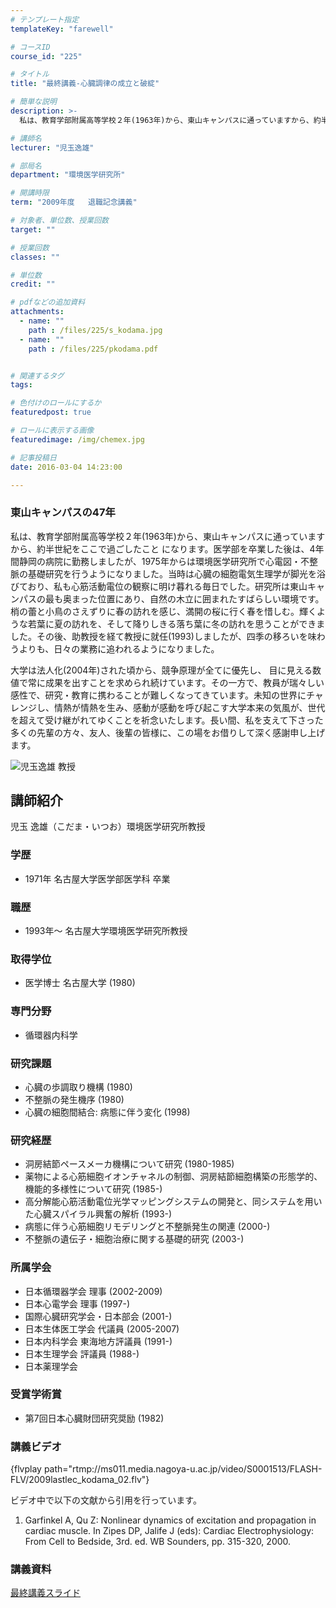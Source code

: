 ```yaml
---
# テンプレート指定
templateKey: "farewell"

# コースID
course_id: "225"

# タイトル
title: "最終講義-心臓調律の成立と破綻"

# 簡単な説明
description: >-
  私は、教育学部附属高等学校２年(1963年)から、東山キャンパスに通っていますから、約半世紀をここで過ごしたこと になります。医学部を卒業した後は、4年間静岡の病院に勤務しましたが、1975年から...

# 講師名
lecturer: "児玉逸雄"

# 部局名
department: "環境医学研究所"

# 開講時限
term: "2009年度	退職記念講義"

# 対象者、単位数、授業回数
target: ""

# 授業回数
classes: ""

# 単位数
credit: ""

# pdfなどの追加資料
attachments: 
  - name: "" 
    path : /files/225/s_kodama.jpg
  - name: "" 
    path : /files/225/pkodama.pdf


# 関連するタグ
tags:

# 色付けのロールにするか
featuredpost: true

# ロールに表示する画像
featuredimage: /img/chemex.jpg

# 記事投稿日
date: 2016-03-04 14:23:00

---
```

### 東山キャンパスの47年

私は、教育学部附属高等学校２年(1963年)から、東山キャンパスに通っていますから、約半世紀をここで過ごしたこと になります。医学部を卒業した後は、4年間静岡の病院に勤務しましたが、1975年からは環境医学研究所で心電図・不整脈の基礎研究を行うようになりました。当時は心臓の細胞電気生理学が脚光を浴びており、私も心筋活動電位の観察に明け暮れる毎日でした。研究所は東山キャンパスの最も奥まった位置にあり、自然の木立に囲まれたすばらしい環境です。梢の蕾と小鳥のさえずりに春の訪れを感じ、満開の桜に行く春を惜しむ。輝くような若葉に夏の訪れを、そして降りしきる落ち葉に冬の訪れを思うことができました。その後、助教授を経て教授に就任(1993)しましたが、四季の移ろいを味わうよりも、日々の業務に追われるようになりました。 

大学は法人化(2004年)された頃から、競争原理が全てに優先し、 目に見える数値で常に成果を出すことを求められ続けています。その一方で、教員が瑞々しい感性で、研究・教育に携わることが難しくなってきています。未知の世界にチャレンジし、情熱が情熱を生み、感動が感動を呼び起こす大学本来の気風が、世代を超えて受け継がれてゆくことを祈念いたします。長い間、私を支えて下さった多くの先輩の方々、友人、後輩の皆様に、この場をお借りして深く感謝申し上げます。

![児玉逸雄 教授](/files/225/s_kodama.jpg) 
## 講師紹介

児玉 逸雄（こだま・いつお）環境医学研究所教授 

### 学歴

  * 1971年 名古屋大学医学部医学科 卒業

### 職歴

  * 1993年〜 名古屋大学環境医学研究所教授 

### 取得学位

  * 医学博士 名古屋大学 (1980)

### 専門分野

  * 循環器内科学

### 研究課題

  * 心臓の歩調取り機構 (1980)
  * 不整脈の発生機序 (1980)
  * 心臓の細胞間結合: 病態に伴う変化 (1998)

### 研究経歴

  * 洞房結節ペースメーカ機構について研究 (1980-1985)
  * 薬物による心筋細胞イオンチャネルの制御、洞房結節細胞構築の形態学的、機能的多様性について研究 (1985-)
  * 高分解能心筋活動電位光学マッピングシステムの開発と、同システムを用いた心臓スパイラル興奮の解析 (1993-)
  * 病態に伴う心筋細胞リモデリングと不整脈発生の関連 (2000-)
  * 不整脈の遺伝子・細胞治療に関する基礎的研究 (2003-)

### 所属学会

  * 日本循環器学会 理事 (2002-2009)
  * 日本心電学会 理事 (1997-)
  * 国際心臓研究学会・日本部会 (2001-)
  * 日本生体医工学会 代議員 (2005-2007)
  * 日本内科学会 東海地方評議員 (1991-)
  * 日本生理学会 評議員 (1988-)
  * 日本薬理学会

### 受賞学術賞

  * 第7回日本心臓財団研究奨励 (1982)
### 講義ビデオ

{flvplay path="rtmp://ms011.media.nagoya-u.ac.jp/video/S0001513/FLASH-FLV/2009lastlec_kodama_02.flv"} 

ビデオ中で以下の文献から引用を行っています。

  1. Garfinkel A, Qu Z: Nonlinear dynamics of excitation and propagation in cardiac muscle. In Zipes DP, Jalife J (eds): Cardiac Electrophysiology: From Cell to Bedside, 3rd. ed. WB Sounders, pp. 315-320, 2000.

### 講義資料


[最終講義スライド](/files/225/pkodama.pdf) 
